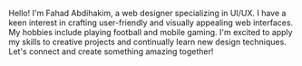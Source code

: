 Hello! I'm Fahad Abdihakim, a web designer specializing in UI/UX. I have a keen interest in crafting user-friendly and visually appealing web interfaces.
My hobbies include playing football and mobile gaming. I'm excited to apply my skills to creative projects and continually learn new design techniques.
Let's connect and create something amazing together!

